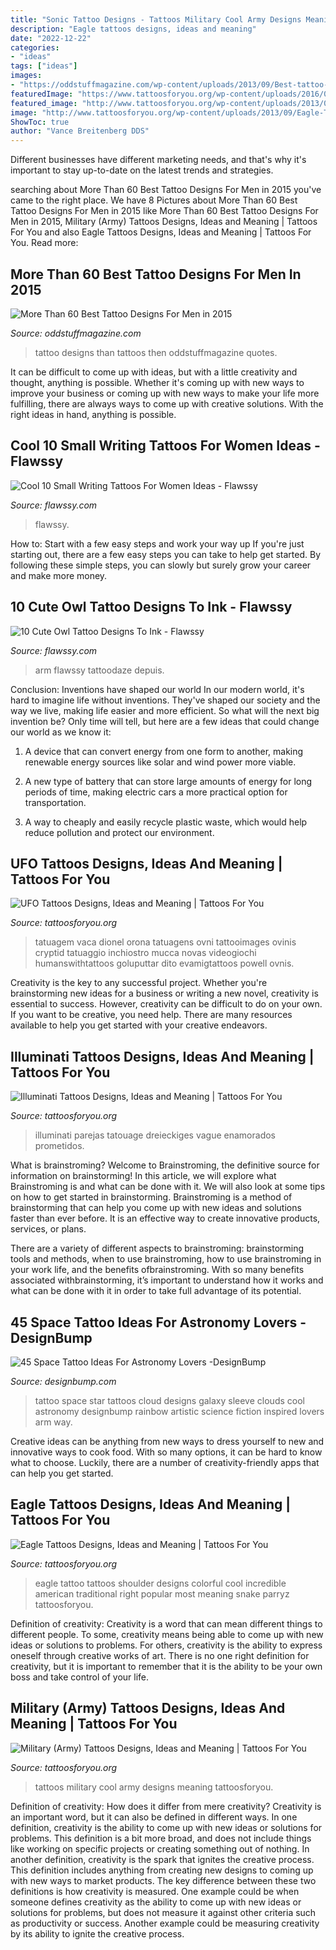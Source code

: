 ```yaml
---
title: "Sonic Tattoo Designs - Tattoos Military Cool Army Designs Meaning Tattoosforyou"
description: "Eagle tattoos designs, ideas and meaning"
date: "2022-12-22"
categories:
- "ideas"
tags: ["ideas"]
images:
- "https://oddstuffmagazine.com/wp-content/uploads/2013/09/Best-tattoo-designs-for-Men-41-586x800.jpg"
featuredImage: "https://www.tattoosforyou.org/wp-content/uploads/2016/02/UFO-Tattoo-Sleeve.jpg"
featured_image: "http://www.tattoosforyou.org/wp-content/uploads/2013/09/Eagle-Tattoos-756x1024.jpg"
image: "http://www.tattoosforyou.org/wp-content/uploads/2013/09/Eagle-Tattoos-756x1024.jpg"
ShowToc: true
author: "Vance Breitenberg DDS"
---
```



Different businesses have different marketing needs, and that's why it's important to stay up-to-date on the latest trends and strategies.

	

		
searching about More Than 60 Best Tattoo Designs For Men in 2015 you've came to the right place. We have 8 Pictures about More Than 60 Best Tattoo Designs For Men in 2015 like More Than 60 Best Tattoo Designs For Men in 2015, Military (Army) Tattoos Designs, Ideas and Meaning | Tattoos For You and also Eagle Tattoos Designs, Ideas and Meaning | Tattoos For You. Read more:
		
    
## More Than 60 Best Tattoo Designs For Men In 2015

<img loading=lazy src="https://oddstuffmagazine.com/wp-content/uploads/2013/09/Best-tattoo-designs-for-Men-41-586x800.jpg" onerror="this.onerror=null;this.src='https://tse2.mm.bing.net/th?id=OIP.9vrc4NfemCa-eoTLLOZxAgHaKH&amp;pid=15.1';" alt="More Than 60 Best Tattoo Designs For Men in 2015">

_Source: oddstuffmagazine.com_

>tattoo designs than tattoos then oddstuffmagazine quotes. 

	

It can be difficult to come up with ideas, but with a little creativity and thought, anything is possible. Whether it's coming up with new ways to improve your business or coming up with new ways to make your life more fulfilling, there are always ways to come up with creative solutions. With the right ideas in hand, anything is possible.

    
## Cool 10 Small Writing Tattoos For Women Ideas - Flawssy

<img loading=lazy src="https://www.flawssy.com/wp-content/uploads/2016/06/Love-Quote-Tattoos-for-Women.jpg" onerror="this.onerror=null;this.src='https://tse4.mm.bing.net/th?id=OIP.KLfxiReX17jqWb1v1u_HngHaLL&amp;pid=15.1';" alt="Cool 10 Small Writing Tattoos For Women Ideas - Flawssy">

_Source: flawssy.com_

>flawssy. 

	

How to: Start with a few easy steps and work your way up
If you're just starting out, there are a few easy steps you can take to help get started. By following these simple steps, you can slowly but surely grow your career and make more money.

    
## 10 Cute Owl Tattoo Designs To Ink - Flawssy

<img loading=lazy src="https://www.flawssy.com/wp-content/uploads/2016/06/Small-Owl-Tattoo-Designs.jpg" onerror="this.onerror=null;this.src='https://tse4.mm.bing.net/th?id=OIP.FGU_Xeho7diCw1woC4VWkgHaJ4&amp;pid=15.1';" alt="10 Cute Owl Tattoo Designs To Ink - Flawssy">

_Source: flawssy.com_

>arm flawssy tattoodaze depuis. 

	

Conclusion: Inventions have shaped our world
In our modern world, it's hard to imagine life without inventions. They've shaped our society and the way we live, making life easier and more efficient.
So what will the next big invention be? Only time will tell, but here are a few ideas that could change our world as we know it:

1. A device that can convert energy from one form to another, making renewable energy sources like solar and wind power more viable.

2. A new type of battery that can store large amounts of energy for long periods of time, making electric cars a more practical option for transportation.

3. A way to cheaply and easily recycle plastic waste, which would help reduce pollution and protect our environment.

    
## UFO Tattoos Designs, Ideas And Meaning | Tattoos For You

<img loading=lazy src="https://www.tattoosforyou.org/wp-content/uploads/2016/02/UFO-Tattoo-Sleeve.jpg" onerror="this.onerror=null;this.src='https://tse1.mm.bing.net/th?id=OIP.0ZoC1mJNX0wggCnrbvV4uAHaLE&amp;pid=15.1';" alt="UFO Tattoos Designs, Ideas and Meaning | Tattoos For You">

_Source: tattoosforyou.org_

>tatuagem vaca dionel orona tatuagens ovni tattooimages ovinis cryptid tatuaggio inchiostro mucca novas videogiochi humanswithtattoos goluputtar dito evamigtattoos powell ovnis. 

	

Creativity is the key to any successful project. Whether you're brainstorming new ideas for a business or writing a new novel, creativity is essential to success. However, creativity can be difficult to do on your own. If you want to be creative, you need help. There are many resources available to help you get started with your creative endeavors.

    
## Illuminati Tattoos Designs, Ideas And Meaning | Tattoos For You

<img loading=lazy src="https://www.tattoosforyou.org/wp-content/uploads/2013/11/Illuminati-Eye-Tattoos-682x1024.jpg" onerror="this.onerror=null;this.src='https://tse1.mm.bing.net/th?id=OIP.WbneJ6wQ1wKMr-grEXCufwHaLH&amp;pid=15.1';" alt="Illuminati Tattoos Designs, Ideas and Meaning | Tattoos For You">

_Source: tattoosforyou.org_

>illuminati parejas tatouage dreieckiges vague enamorados prometidos. 

	

What is brainstroming?
Welcome to Brainstroming, the definitive source for information on brainstorming! In this article, we will explore what Brainstroming is and what can be done with it. We will also look at some tips on how to get started in brainstorming.
Brainstroming is a method of brainstorming that can help you come up with new ideas and solutions faster than ever before. It is an effective way to create innovative products, services, or plans.

There are a variety of different aspects to brainstroming: brainstorming tools and methods, when to use brainstroming, how to use brainstroming in your work life, and the benefits ofbrainstroming. With so many benefits associated withbrainstorming, it’s important to understand how it works and what can be done with it in order to take full advantage of its potential.

    
## 45 Space Tattoo Ideas For Astronomy Lovers -DesignBump

<img loading=lazy src="http://designbump.com/wp-content/uploads/2014/12/space-star-tattoos-28.jpg" onerror="this.onerror=null;this.src='https://tse1.mm.bing.net/th?id=OIP.wtUYbXxKbqPiJGCR1-b6jgHaJ6&amp;pid=15.1';" alt="45 Space Tattoo Ideas For Astronomy Lovers -DesignBump">

_Source: designbump.com_

>tattoo space star tattoos cloud designs galaxy sleeve clouds cool astronomy designbump rainbow artistic science fiction inspired lovers arm way. 

	

Creative ideas can be anything from new ways to dress yourself to new and innovative ways to cook food. With so many options, it can be hard to know what to choose. Luckily, there are a number of creativity-friendly apps that can help you get started.

    
## Eagle Tattoos Designs, Ideas And Meaning | Tattoos For You

<img loading=lazy src="http://www.tattoosforyou.org/wp-content/uploads/2013/09/Eagle-Tattoos-756x1024.jpg" onerror="this.onerror=null;this.src='https://tse4.mm.bing.net/th?id=OIP.i5QRpKwhRZfvQiNcZ3qTOAHaKC&amp;pid=15.1';" alt="Eagle Tattoos Designs, Ideas and Meaning | Tattoos For You">

_Source: tattoosforyou.org_

>eagle tattoo tattoos shoulder designs colorful cool incredible american traditional right popular most meaning snake parryz tattoosforyou. 

	

Definition of creativity:
Creativity is a word that can mean different things to different people. To some, creativity means being able to come up with new ideas or solutions to problems. For others, creativity is the ability to express oneself through creative works of art. There is no one right definition for creativity, but it is important to remember that it is the ability to be your own boss and take control of your life.

    
## Military (Army) Tattoos Designs, Ideas And Meaning | Tattoos For You

<img loading=lazy src="http://www.tattoosforyou.org/wp-content/uploads/2013/10/Cool-Military-Tattoos-767x1024.jpg" onerror="this.onerror=null;this.src='https://tse4.mm.bing.net/th?id=OIP.vYqAfy9oNgkNuFCnZrNHZAHaJ4&amp;pid=15.1';" alt="Military (Army) Tattoos Designs, Ideas and Meaning | Tattoos For You">

_Source: tattoosforyou.org_

>tattoos military cool army designs meaning tattoosforyou. 

	

Definition of creativity: How does it differ from mere creativity?
Creativity is an important word, but it can also be defined in different ways. In one definition, creativity is the ability to come up with new ideas or solutions for problems. This definition is a bit more broad, and does not include things like working on specific projects or creating something out of nothing. In another definition, creativity is the spark that ignites the creative process. This definition includes anything from creating new designs to coming up with new ways to market products. The key difference between these two definitions is how creativity is measured. One example could be when someone defines creativity as the ability to come up with new ideas or solutions for problems, but does not measure it against other criteria such as productivity or success. Another example could be measuring creativity by its ability to ignite the creative process.


